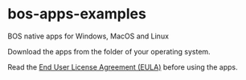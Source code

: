 # bos-apps-examples

BOS native apps for Windows, MacOS and Linux

Download the apps from the folder of your operating system.

Read the [End User License Agreement (EULA)](EULA.md) before using the apps.
